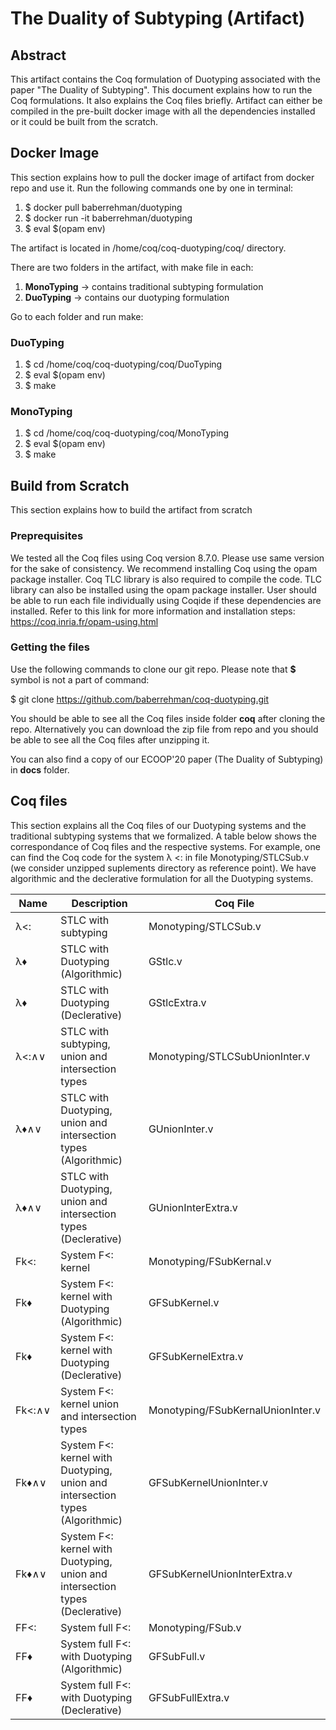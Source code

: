 # The Duality of Subtyping (Artifact)

Abstract
--------
This artifact contains the Coq formulation of Duotyping associated with the paper "The Duality of
Subtyping". This document explains how to run the Coq formulations. It also explains the Coq
files briefly. Artifact can either be compiled in the pre-built docker image with all the dependencies
installed or it could be built from the scratch.

Docker Image
------------

This section explains how to pull the docker image of artifact from docker repo and use it.
Run the following commands one by one in terminal:

1. $ docker pull baberrehman/duotyping
2. $ docker run -it baberrehman/duotyping
3. $ eval $(opam env)

The artifact is located in /home/coq/coq-duotyping/coq/ directory.

There are two folders in the artifact, with make file in each:

1. **MonoTyping** → contains traditional subtyping formulation
2. **DuoTyping** → contains our duotyping formulation

Go to each folder and run make:

### DuoTyping

1. $ cd /home/coq/coq-duotyping/coq/DuoTyping
2. $ eval $(opam env)
3. $ make

### MonoTyping

1. $ cd /home/coq/coq-duotyping/coq/MonoTyping
2. $ eval $(opam env)
3. $ make


Build from Scratch
------------------

This section explains how to build the artifact from scratch

### Preprequisites
We tested all the Coq files using Coq version 8.7.0. Please use same version for the sake
of consistency. We recommend installing Coq using the opam package installer. Coq TLC
library is also required to compile the code. TLC library can also be installed using the
opam package installer. User should be able to run each file individually using Coqide if
these dependencies are installed. Refer to this link for more information and installation
steps: https://coq.inria.fr/opam-using.html

### Getting the files
Use the following commands to clone our git repo. Please note that **$** symbol is not a part of command:

$ git clone https://github.com/baberrehman/coq-duotyping.git

You should be able to see all the Coq files inside folder **coq** after cloning the repo. Alternatively you can
download the zip file from repo and you should be able to see all the Coq files after unzipping it.

You can also find a copy of our ECOOP'20 paper (The Duality of Subtyping) in **docs** folder.

Coq files
---------
This section explains all the Coq files of our Duotyping systems and the traditional subtyping
systems that we formalized. A table below shows the correspondance of Coq files and
the respective systems. For example, one can find the Coq code for the system λ <: in file
Monotyping/STLCSub.v (we consider unzipped suplements directory as reference point).
We have algorithmic and the declerative formulation for all the Duotyping systems.


| Name   | Description                                                                  | Coq File                          |
|--------|------------------------------------------------------------------------------|-----------------------------------|
| λ<:    | STLC with subtyping                                                          | Monotyping/STLCSub.v              |
| λ♦     | STLC with Duotyping (Algorithmic)                                            | GStlc.v                           |
| λ♦     | STLC with Duotyping (Declerative)                                            | GStlcExtra.v                      |
| λ<:∧∨  | STLC with subtyping, union and intersection types                            | Monotyping/STLCSubUnionInter.v    |
| λ♦∧∨   | STLC with Duotyping, union and intersection types (Algorithmic)              | GUnionInter.v                     |
| λ♦∧∨   | STLC with Duotyping, union and intersection types (Declerative)              | GUnionInterExtra.v                |
| Fk<:   | System F<: kernel                                                            | Monotyping/FSubKernal.v           |
| Fk♦    | System F<: kernel with Duotyping (Algorithmic)                               | GFSubKernel.v                     |
| Fk♦    | System F<: kernel with Duotyping (Declerative)                               | GFSubKernelExtra.v                |
| Fk<:∧∨ | System F<: kernel union and intersection types                               | Monotyping/FSubKernalUnionInter.v |
| Fk♦∧∨  | System F<: kernel with Duotyping, union and intersection types (Algorithmic) | GFSubKernelUnionInter.v           |
| Fk♦∧∨  | System F<: kernel with Duotyping, union and intersection types (Declerative) | GFSubKernelUnionInterExtra.v      |
| FF<:   | System full F<:                                                              | Monotyping/FSub.v                 |
| FF♦    | System full F<: with Duotyping (Algorithmic)                                 | GFSubFull.v                       |
| FF♦    | System full F<: with Duotyping (Declerative)                                 | GFSubFullExtra.v                  |
